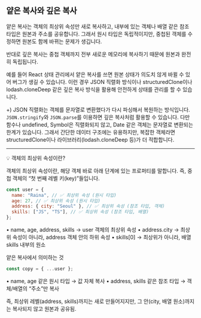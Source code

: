 ## 얕은 복사와 깊은 복사

얕은 복사는 객체의 최상위 속성만 새로 복사하고, 내부에 있는 객체나 배열 같은 참조 타입은 원본과 주소를 공유합니다.
그래서 원시 타입은 독립적이지만, 중첩된 객체를 수정하면 원본도 함께 바뀌는 문제가 생깁니다.

반대로 깊은 복사는 중첩 객체까지 전부 새로운 메모리에 복사하기 때문에 원본과 완전히 독립됩니다.

예를 들어 React 상태 관리에서 얕은 복사를 쓰면 원본 상태가 의도치 않게 바뀔 수 있어 버그가 생길 수 있습니다. 이런 경우 JSON 직렬화 방식이나 structuredClone이나 lodash.cloneDeep 같은 깊은 복사 방식을 활용해 안전하게 상태를 관리를 할 수 있습니다.

+) JSON 직렬화는 객체를 문자열로 변환했다가 다시 파싱해서 복원하는 방식입니다. `JSON.stringify`와 `JSON.parse`를 이용하면 깊은 복사처럼 활용할 수 있습니다.
다만 함수나 undefined, Symbol은 직렬화되지 않고, Date 같은 객체는 문자열로 변환되는 한계가 있습니다. 그래서 간단한 데이터 구조에는 유용하지만, 복잡한 객체라면 structuredClone이나 라이브러리(lodash.cloneDeep 등)가 더 적합합니다.

---

💡 객체의 최상위 속성이란?

객체의 최상위 속성이란, 해당 객체 바로 아래 단계에 있는 프로퍼티를 말합니다.
즉, 중첩 객체의 “첫 번째 레벨 키(key)”들입니다.

```js
const user = {
  name: "Raina", // ✅ 최상위 속성 (원시 타입)
  age: 27, // ✅ 최상위 속성 (원시 타입)
  address: { city: "Seoul" }, // ✅ 최상위 속성 (참조 타입, 객체)
  skills: ["JS", "TS"], // ✅ 최상위 속성 (참조 타입, 배열)
};
```

• name, age, address, skills → user 객체의 최상위 속성
• address.city → 최상위 속성이 아니라, address 객체 안의 하위 속성
• skills[0] → 최상위가 아니라, 배열 skills 내부의 원소

얕은 복사에서 의미하는 것

```js
const copy = { ...user };
```

• name, age 같은 원시 타입 → 값 자체 복사
• address, skills 같은 참조 타입 → 객체/배열의 “주소”만 복사

즉, 최상위 레벨(address, skills)까지는 새로 만들어지지만, 그 안(city, 배열 원소)까지는 복사되지 않고 원본과 공유됨.
